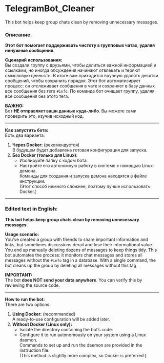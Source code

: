 # TelegramBot_Cleaner
This bot helps keep group chats clean by removing unnecessary messages.

### Описание.

**Этот бот помогает поддерживать чистоту в групповых чатах, удаляя ненужные сообщения.**

**Сценарий использования:**  
Вы создали группу с друзьями, чтобы делиться важной информацией и ссылками, но иногда обсуждения начинают отвлекать и теряют смысловую ценность. В итоге вам приходится вручную удалять десятки сообщений, чтобы сохранить порядок. Этот бот автоматизирует процесс: он отслеживает сообщения в чате и сохраняет в базу данных все сообщения без тега `#info`. По команде бот очищает группу, удаляя все сообщения без этого тега.

**ВАЖНО:**  
Бот **НЕ отправляет ваши данные куда-либо**. Вы можете сами проверить это, изучив исходный код.

---

**Как запустить бота:**  
Есть два варианта:  
1. **Через Docker:** (рекомендуется)  
   В будущем будет добавлена готовая конфигурация для запуска.  
2. **Без Docker (только для Linux):**  
   - Изолируйте папку с кодом бота.  
   - Настройте его автономную работу в системе с помощью Linux-демона.  
   Команды для создания и запуска демона находятся в файле инструкции.  
   (Этот способ немного сложнее, поэтому лучше использовать Docker.)

---

### Edited text in English:

**This bot helps keep group chats clean by removing unnecessary messages.**

**Usage scenario:**  
You’ve created a group with friends to share important information and links, but sometimes discussions derail and lose their informational value. You end up manually deleting dozens of messages to keep things tidy. This bot automates the process: it monitors chat messages and stores all messages without the `#info` tag in a database. With a single command, the bot cleans up the group by deleting all messages without this tag.

**IMPORTANT:**  
The bot **does NOT send your data anywhere**. You can verify this by reviewing the source code.

---

**How to run the bot:**  
There are two options:  
1. **Using Docker:** (recommended)  
   A ready-to-use configuration will be added later.  
2. **Without Docker (Linux only):**  
   - Isolate the directory containing the bot’s code.  
   - Configure it to run autonomously on your system using a Linux daemon.  
   Commands to set up and run the daemon are provided in the instruction file.  
   (This method is slightly more complex, so Docker is preferred.)  
